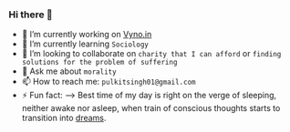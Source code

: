 ### Hi there 👋

- 🔭 I’m currently working on [Vyno.in](https://www.vyno.in)
- 🌱 I’m currently learning `Sociology`
- 👯 I’m looking to collaborate on `charity that I can afford` or `finding solutions for the problem of suffering`
- 💬 Ask me about `morality`
- 📫 How to reach me: `pulkitsingh01@gmail.com`
- ⚡ Fun fact: 
--> Best time of my day is right on the verge of sleeping, neither awake nor asleep,
    when train of conscious thoughts starts to transition into [dreams](https://www.healthline.com/health/sleep-health/hypnagogic-hallucinations).
